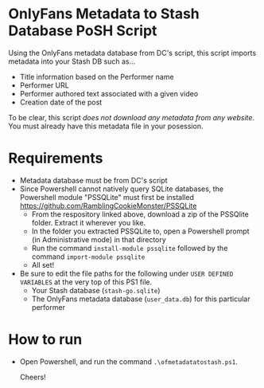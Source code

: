 # OnlyFans Metadata to Stash Database PoSH Script
Using the OnlyFans metadata database from DC's script, this script imports metadata into your Stash DB such as...
- Title information based on the Performer name
- Performer URL
- Performer authored text associated with a given video
- Creation date of the post

To be clear, this script _does not download any metadata from any website_. 
You must already have this metadata file in your posession.

# Requirements
  - Metadata database must be from DC's script
  - Since Powershell cannot natively query SQLite databases, the Powershell module "PSSQLite" must first be installed https://github.com/RamblingCookieMonster/PSSQLite
    * From the respository linked above, download a zip of the PSSQlite folder. Extract it wherever you like.
    * In the folder you extracted PSSQLite to, open a Powershell prompt (in Administrative mode) in that directory
    * Run the command `install-module pssqlite` followed by the command `import-module pssqlite`
    * All set!
  - Be sure to edit the file paths for the following under `USER DEFINED VARIABLES` at the very top of this PS1 file.
    - Your Stash database (`stash-go.sqlite`)
    - The OnlyFans metadata database (`user_data.db`) for this particular performer   

# How to run
- Open Powershell, and run the command `.\ofmetadatatostash.ps1`.
    
    Cheers!
